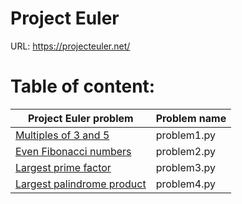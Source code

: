 # Project Euler
URL: https://projecteuler.net/

# Table of content:
Project Euler problem | Problem name
--------------------- | -------------
[Multiples of 3 and 5](https://projecteuler.net/problem=1) | problem1.py
[Even Fibonacci numbers](https://projecteuler.net/problem=2) | problem2.py
[Largest prime factor](https://projecteuler.net/problem=3) | problem3.py
[Largest palindrome product](https://projecteuler.net/problem=4) | problem4.py
